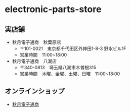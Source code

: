 # electronic-parts-store

## 実店舗
* 秋月電子通商　秋葉原店
  * 〒101-0021　東京都千代田区外神田1-8-3 野水ビル1F
  * 営業時間　11:00~18:00
* 秋月電子通商　八潮店
  * 〒340-0813　埼玉県八潮市木曽根315
  * 営業時間　木曜、金曜、土曜、日曜　11:00~18:00

## オンラインショップ
* [秋月電子通商](https://akizukidenshi.com/catalog/default.aspx)
